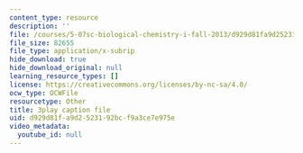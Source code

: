 ```yaml
---
content_type: resource
description: ''
file: /courses/5-07sc-biological-chemistry-i-fall-2013/d929d81fa9d2523192bcf9a3ce7e975e_zdage-Lp8m4.vtt
file_size: 82655
file_type: application/x-subrip
hide_download: true
hide_download_original: null
learning_resource_types: []
license: https://creativecommons.org/licenses/by-nc-sa/4.0/
ocw_type: OCWFile
resourcetype: Other
title: 3play caption file
uid: d929d81f-a9d2-5231-92bc-f9a3ce7e975e
video_metadata:
  youtube_id: null
---
```

